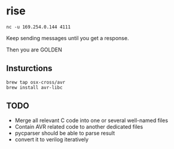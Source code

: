 # rise

```
nc -u 169.254.0.144 4111
```

Keep sending messages until you get a response.

Then you are GOLDEN

## Insturctions

```
brew tap osx-cross/avr
brew install avr-libc
```

## TODO

* Merge all relevant C code into one or several well-named files
* Contain AVR related code to another dedicated files
* pycparser should be able to parse result
* convert it to verilog iteratively
